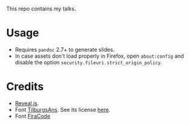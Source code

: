 This repo contains my talks.

# Usage

* Requires `pandoc` 2.7+ to generate slides.
* In case assets don't load properly in Firefox, open `about:config` and disable the option `security.fileuri.strict_origin_policy`.

# Credits

* [Reveal.js](https://revealjs.com/).
* Font [TilburgsAns](https://www.tilburgsans.nl/). See its license [here](-assets/tilburgsans/Ans%20Font%20License-AFL.pdf).
* Font [FiraCode](https://github.com/tonsky/FiraCode)

